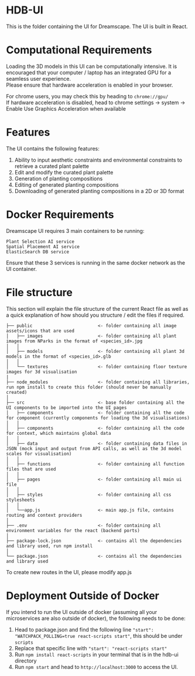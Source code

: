 # HDB-UI

This is the folder containing the UI for Dreamscape. The UI is built in React.

# Computational Requirements
Loading the 3D models in this UI can be computationally intensive. It is encouraged that your computer / laptop has an integrated GPU for a seamless user experience. <br>
Please ensure that hardware acceleration is enabled in your browser.

For chrome users, you may check this by heading to `chrome://gpu/`<br>
If hardware acceleration is disabled, head to chrome settings -> system -> Enable Use Graphics Acceleration when available

# Features
The UI contains the following features:
1. Ability to input aesthetic constraints and environmental constraints to retrieve a curated plant palette
2. Edit and modify the curated plant palette
3. Generation of planting compositions
4. Editing of generated planting compositions
5. Downloading of generated planting compositions in a 2D or 3D format 

# Docker Requirements
Dreamscape UI requires 3 main containers to be running:
```
Plant Selection AI service
Spatial Placement AI service
ElasticSearch DB service
```
Ensure that these 3 services is running in the same docker network as the UI container.

# File structure
This section will explain the file structure of the current React file as well as a quick explanation of how should you structure / edit the files if required.

```
├── public                         <- folder containing all image assets/icons that are used
│   ├── images                     <- folder containing all plant images from NParks in the format of <species_id>.jpg
│   │
│   ├── models                     <- folder containing all plant 3d models in the format of <species_id>.glb
│   │
│   └── textures                   <- folder containing floor texture images for 3d visualisation
|
├── node_modules                   <- folder containing all libraries, run npm install to create this folder (should never be manually created)
│
├── src                            <- base folder containing all the UI components to be imported into the UI pages
│   ├── components                 <- folder containing all the code for component (currently components for loading the 3d visualisations)
│   │
│   ├── components                 <- folder containing all the code for context, which maintains global data
│   │
│   ├── data                       <- folder containing data files in JSON (mock input and output from API calls, as well as the 3d model scales for visualisation)
│   │
│   ├── functions                  <- folder containing all function files that are used
│   │
│   ├── pages                      <- folder containing all main ui file
│   │
│   ├── styles                     <- folder containing all css stylesheets
│   │
│   └──app.js                      <- main app.js file, contains routing and context providers
│
├── .env                           <- folder containing all environment variables for the react (backend ports)
│  
├── package-lock.json              <- contains all the dependencies and library used, run npm install 
│  
└── package.json                   <- contains all the dependencies and library used
```

To create new routes in the UI, please modify app.js

# Deployment Outside of Docker
If you intend to run the UI outside of docker (assuming all your microservices are also outside of docker), the following needs to be done:
1. Head to package.json and find the following line `"start": "WATCHPACK_POLLING=true react-scripts start"`, this should be under `scripts`
2. Replace that specific line with `"start": "react-scripts start"`
3. Run `npm install react-scripts` in your terminal that is in the hdb-ui directory
4. Run `npm start` and head to `http://localhost:3000` to access the UI.
